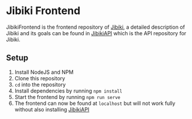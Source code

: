 # Jibiki Frontend

JibikiFrontend is the frontend repository of [Jibiki](https://jibiki.app/),
a detailed description of Jibiki and its goals can be found in
[JibikiAPI](https://github.com/WinteryFox/JibikiAPI) which is the API repository
for Jibiki.

## Setup

1. Install NodeJS and NPM
2. Clone this repository
3. `cd` into the repository
4. Install dependencies by running `npm install`
5. Start the frontend by running `npm run serve`
6. The frontend can now be found at `localhost` but will not work fully without
also installing [JibikiAPI](https://github.com/WinteryFox/JibikiAPI)
